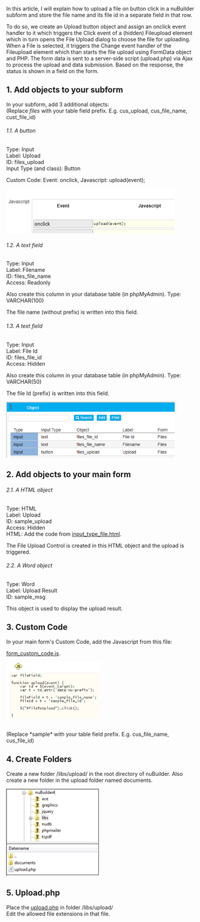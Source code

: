 In this article, I will explain how to upload a file on button click in a nuBuilder subform and store the file name and its file id in a separate field in that row.

To do so, we create an Upload button object and assign an onclick event handler to it which triggers the Click event of a (hidden) Fileupload element which in turn opens the File Upload dialog to choose the file for uploading.
When a File is selected, it triggers the Change event handler of the Fileupload element which than starts the file upload using FormData object and PHP. The form data is sent to a server-side script (upload.php) via Ajax to process the upload and data submission.
Based on the response, the status is shown in a field on the form.

## 1. Add objects to your subform

In your subform, add 3 additional objects:<br />
(Replace *files* with your table field prefix. E.g. cus_upload, cus_file_name, cust_file_id)

###### 1.1. A button

Type: Input<br />
Label: Upload<br />
ID: files_upload<br />
Input Type (and class): Button<br />

Custom Code: Event: onclick, Javascript: upload(event);<br />

<p align="left">
  <img src="screenshots/button_onclick.png" width="450">
</p>

###### 1.2. A text field

Type: Input<br />
Label: Filename<br />
ID: files_file_name<br />
Access: Readonly<br />

Also create this column in your database table (in phpMyAdmin). Type: VARCHAR(100)

The file name (without prefix) is written into this field.

###### 1.3. A text field

Type: Input<br />
Label: File Id<br />
ID: files_file_id<br />
Access: Hidden<br />

Also create this column in your database table (in phpMyAdmin). Type: VARCHAR(50)

The file Id (prefix) is written into this field.

<p align="left">
  <img src="screenshots/subform_files_objects.png" width="450">
</p>


## 2. Add objects to your main form

###### 2.1. A HTML object

Type: HTML<br />
Label: Upload<br />
ID: sample_upload<br />
Access: Hidden<br />
HTML: Add the code from [input_type_file.html](input_type_file.html).

The File Upload Control is created in this HTML object and the upload is triggered.

###### 2.2. A Word object

Type: Word<br />
Label: Upload Result<br />
ID: sample_msg<br />

This object is used to display the upload result.

## 3. Custom Code

In your main form's Custom Code, add the Javascript from this file: 

[form_custom_code.js](form_custom_code.js).

<p align="left">
  <img src="screenshots/form_custom_code.png" width="250">
</p>

<br />
(Replace *sample* with your table field prefix. E.g. cus_file_name, cus_file_id)

## 4. Create Folders

Create a new folder /libs/upload/ in the root directory of nuBuilder. Also create a new folder in the upload folder named documents.

<p align="left">
  <img src="screenshots/folders.png" width="250">
</p>

## 5. Upload.php

Place the [upload.php](upload.php) in folder /libs/upload/<br />
Edit the allowed file extensions in that file.
